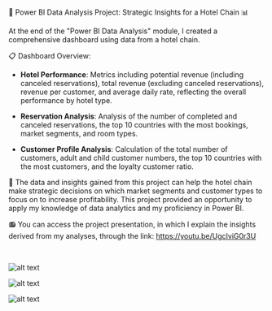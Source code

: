 🚀 Power BI Data Analysis Project: Strategic Insights for a Hotel Chain 📊

At the end of the "Power BI Data Analysis" module, I created a comprehensive dashboard using data from a hotel chain.

📋 Dashboard Overview:
- **Hotel Performance**: Metrics including potential revenue (including canceled reservations), total revenue (excluding canceled reservations), revenue per customer, and average daily rate, reflecting the overall performance by hotel type.

- **Reservation Analysis**: Analysis of the number of completed and canceled reservations, the top 10 countries with the most bookings, market segments, and room types.

- **Customer Profile Analysis**: Calculation of the total number of customers, adult and child customer numbers, the top 10 countries with the most customers, and the loyalty customer ratio.

🎯 The data and insights gained from this project can help the hotel chain make strategic decisions on which market segments and customer types to focus on to increase profitability. This project provided an opportunity to apply my knowledge of data analytics and my proficiency in Power BI. 

📻 You can access the project presentation, in which I explain the insights derived from my analyses, through the link: 
https://youtu.be/UgcIviG0r3U

<br>

![alt text](https://media.discordapp.net/attachments/1067439304965640263/1277973288878080133/1.PNG?ex=66cf1cdf&is=66cdcb5f&hm=4ddaf65453106796b9e51b428c4a1183c30808aaa619190b12f71ed0a26d3e53&=&format=webp&quality=lossless&width=1197&height=676)

![alt text](https://media.discordapp.net/attachments/1067439304965640263/1277973287711805460/2.PNG?ex=66cf1cdf&is=66cdcb5f&hm=764e6af3a6eb953a868bd23b7870a5b7422dae6cc95fa800d1b23269a353f83d&=&format=webp&quality=lossless&width=1198&height=676)

![alt text](https://media.discordapp.net/attachments/1067439304965640263/1277973288206995528/3.PNG?ex=66cf1cdf&is=66cdcb5f&hm=f7ae0c8c6e9d85cae4701a2d15fe3e477727198d051598133a1e0d87d218b7f8&=&format=webp&quality=lossless&width=1195&height=676)
